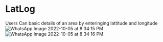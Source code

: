 # LatLog
Users Can basic details of an area by enteringing lattitude and longitude
![WhatsApp Image 2022-10-05 at 8 34 15 PM](https://user-images.githubusercontent.com/79148926/194094992-9526c59d-0ca0-45d3-b9ba-ee2250ec8b61.jpeg)
![WhatsApp Image 2022-10-05 at 8 34 16 PM](https://user-images.githubusercontent.com/79148926/194095256-97687441-9734-46da-bdba-f6c3f86f6e2a.jpeg)
